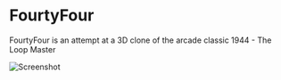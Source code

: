 # FourtyFour
FourtyFour is an attempt at a 3D clone of the arcade classic 1944 - The Loop Master

![Screenshot](https://i.ytimg.com/vi/3yDG7G8xp5c/maxresdefault.jpg)